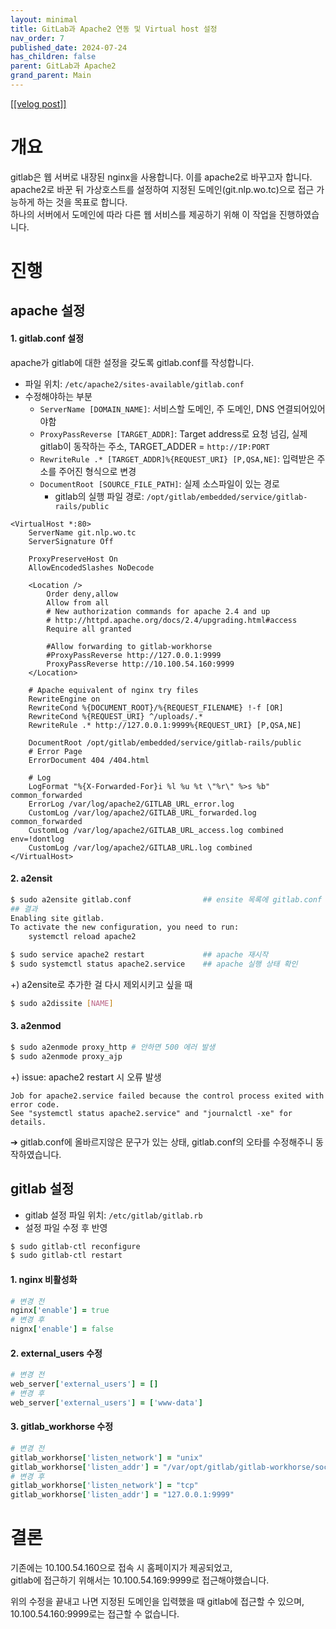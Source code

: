 ```yaml
---
layout: minimal
title: GitLab과 Apache2 연동 및 Virtual host 설정
nav_order: 7
published_date: 2024-07-24
has_children: false
parent: GitLab과 Apache2
grand_parent: Main
---
```


<a href='https://velog.io/@s2jin/gitlab-apache2-integration-and-virtual-host-setup'>[[velog post]]</a>


개요
==


gitlab은 웹 서버로 내장된 nginx을 사용합니다. 이를 apache2로 바꾸고자 합니다.  
apache2로 바꾼 뒤 가상호스트를 설정하여 지정된 도메인(git.nlp.wo.tc)으로 접근 가능하게 하는 것을 목표로 합니다.  
하나의 서버에서 도메인에 따라 다른 웹 서비스를 제공하기 위해 이 작업을 진행하였습니다. 


진행
==


apache 설정
---------


#### 1\. gitlab.conf 설정


apache가 gitlab에 대한 설정을 갖도록 gitlab.conf를 작성합니다.


* 파일 위치: `/etc/apache2/sites-available/gitlab.conf`
* 수정해야하는 부분
	+ `ServerName [DOMAIN_NAME]`: 서비스할 도메인, 주 도메인, DNS 연결되어있어야함
	+ `ProxyPassReverse [TARGET_ADDR]`: Target address로 요청 넘김, 실제 gitlab이 동작하는 주소, TARGET\_ADDER \= `http://IP:PORT`
	+ `RewriteRule .* [TARGET_ADDR]%{REQUEST_URI} [P,QSA,NE]`: 입력받은 주소를 주어진 형식으로 변경
	+ `DocumentRoot [SOURCE_FILE_PATH]`: 실제 소스파일이 있는 경로
		- gitlab의 실행 파일 경로: `/opt/gitlab/embedded/service/gitlab-rails/public`



```
<VirtualHost *:80>
    ServerName git.nlp.wo.tc
    ServerSignature Off

    ProxyPreserveHost On
    AllowEncodedSlashes NoDecode

    <Location />
        Order deny,allow
        Allow from all
        # New authorization commands for apache 2.4 and up
        # http://httpd.apache.org/docs/2.4/upgrading.html#access
        Require all granted

        #Allow forwarding to gitlab-workhorse
        #ProxyPassReverse http://127.0.0.1:9999
        ProxyPassReverse http://10.100.54.160:9999
    </Location>

    # Apache equivalent of nginx try files
    RewriteEngine on
    RewriteCond %{DOCUMENT_ROOT}/%{REQUEST_FILENAME} !-f [OR]
    RewriteCond %{REQUEST_URI} ^/uploads/.*
    RewriteRule .* http://127.0.0.1:9999%{REQUEST_URI} [P,QSA,NE]

    DocumentRoot /opt/gitlab/embedded/service/gitlab-rails/public
    # Error Page
    ErrorDocument 404 /404.html

    # Log
    LogFormat "%{X-Forwarded-For}i %l %u %t \"%r\" %>s %b" common_forwarded
    ErrorLog /var/log/apache2/GITLAB_URL_error.log
    CustomLog /var/log/apache2/GITLAB_URL_forwarded.log common_forwarded
    CustomLog /var/log/apache2/GITLAB_URL_access.log combined env=!dontlog
    CustomLog /var/log/apache2/GITLAB_URL.log combined
</VirtualHost>

```
#### 2\. a2ensit



```bash
$ sudo a2ensite gitlab.conf                ## ensite 목록에 gitlab.conf 추가
## 결과
Enabling site gitlab.
To activate the new configuration, you need to run:
    systemctl reload apache2

$ sudo service apache2 restart             ## apache 재시작
$ sudo systemctl status apache2.service    ## apache 실행 상태 확인
```

\+) a2ensite로 추가한 걸 다시 제외시키고 싶을 때



```bash
$ sudo a2dissite [NAME]
```

#### 3\. a2enmod



```bash
$ sudo a2enmode proxy_http # 안하면 500 에러 발생
$ sudo a2enmode proxy_ajp
```

\+) issue: apache2 restart 시 오류 발생



```
Job for apache2.service failed because the control process exited with error code.
See "systemctl status apache2.service" and "journalctl -xe" for details.
```
➔ gitlab.conf에 올바르지않은 문구가 있는 상태, gitlab.conf의 오타를 수정해주니 동작하였습니다.


gitlab 설정
---------


* gitlab 설정 파일 위치: `/etc/gitlab/gitlab.rb`
* 설정 파일 수정 후 반영



```bash
$ sudo gitlab-ctl reconfigure
$ sudo gitlab-ctl restart
```

#### 1\. nginx 비활성화



```rb
# 변경 전
nginx['enable'] = true
# 변경 후
nignx['enable'] = false
```

#### 2\. external\_users 수정



```rb
# 변경 전
web_server['external_users'] = []
# 변경 후
web_server['external_users'] = ['www-data']
```

#### 3\. gitlab\_workhorse 수정



```rb
# 변경 전
gitlab_workhorse['listen_network'] = "unix"
gitlab_workhorse['listen_addr'] = "/var/opt/gitlab/gitlab-workhorse/socket"
# 변경 후
gitlab_workhorse['listen_network'] = "tcp"
gitlab_workhorse['listen_addr'] = "127.0.0.1:9999"
```

결론
==


기존에는 10\.100\.54\.160으로 접속 시 홈페이지가 제공되었고,  
gitlab에 접근하기 위해서는 10\.100\.54\.169:9999로 접근해야했습니다. 


위의 수정을 끝내고 나면 지정된 도메인을 입력했을 때 gitlab에 접근할 수 있으며,  
10\.100\.54\.160:9999로는 접근할 수 없습니다.

